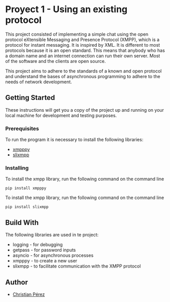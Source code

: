 # Proyect 1 - Using an existing protocol

This project consisted of implementing a simple chat using the open protocol eXtensible Messaging and Presence Protocol (XMPP), which is a protocol for instant messaging. It is inspired by XML. It is different to most protocols because it is an open standard. This means that anybody who has a domain name and an internet connection can run their own server. Most of the software and the clients are open source.

This project aims to adhere to the standards of a known and open protocol and understand the bases of asynchronous programming to adhere to the needs of network development.

## Getting Started

These instructions will get you a copy of the project up and running on your local machine for development and testing purposes.

### Prerequisites

To run the program it is necessary to install the following libraries:

- [xmpppy](https://github.com/xmpppy/xmpppy)
- [slixmpp](https://slixmpp.readthedocs.io/en/latest/index.html)

### Installing

To install the xmpp library, run the following command on the command line

```
pip install xmpppy
```

To install the xmpp library, run the following command on the command line

```
pip install slixmpp
```

## Build With

The following libraries are used in te project:

- logging - for debugging
- getpass - for password inputs
- asyncio - for asynchronous processes
- xmpppy - to create a new user
- slixmpp - to facilitate communication with the XMPP protocol

## Author

- [Christian Pérez](https://github.com/campeon19)
